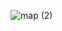 


![map (2)](https://github.com/yaserrati/CCA_New_Headquarter/assets/88887542/fcdf0132-a8ec-4156-95ef-e7f91f00b9e3)

